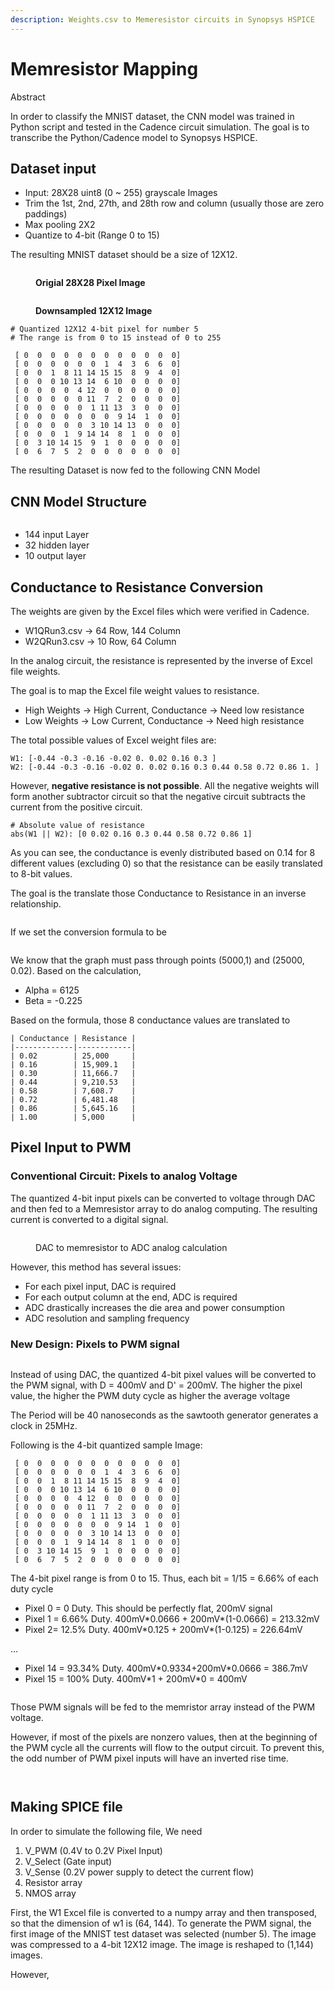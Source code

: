 ```yaml
---
description: Weights.csv to Memeresistor circuits in Synopsys HSPICE
---
```


# Memresistor Mapping

Abstract&#x20;

In order to classify the MNIST dataset, the CNN model was trained in Python script and tested in the Cadence circuit simulation. The goal is to transcribe the Python/Cadence model to Synopsys HSPICE.&#x20;

## Dataset input&#x20;

* Input: 28X28 uint8 (0 \~ 255) grayscale Images&#x20;
* Trim the 1st, 2nd, 27th, and 28th row and column (usually those are zero paddings)
* Max pooling 2X2
* Quantize to 4-bit (Range 0 to 15)&#x20;

The resulting MNIST dataset should be a size of 12X12.

<figure><img src="../.gitbook/assets/Screenshot 2024-04-19 at 2.30.05 PM.png" alt=""><figcaption><p><strong>Origial 28X28 Pixel Image</strong></p></figcaption></figure>

<figure><img src="../.gitbook/assets/Screenshot 2024-04-19 at 2.30.51 PM.png" alt=""><figcaption><p><strong>Downsampled 12X12 Image</strong></p></figcaption></figure>

```
# Quantized 12X12 4-bit pixel for number 5
# The range is from 0 to 15 instead of 0 to 255
 
 [ 0  0  0  0  0  0  0  0  0  0  0  0]
 [ 0  0  0  0  0  0  1  4  3  6  6  0]
 [ 0  0  1  8 11 14 15 15  8  9  4  0]
 [ 0  0  0 10 13 14  6 10  0  0  0  0]
 [ 0  0  0  0  4 12  0  0  0  0  0  0]
 [ 0  0  0  0  0 11  7  2  0  0  0  0]
 [ 0  0  0  0  0  1 11 13  3  0  0  0]
 [ 0  0  0  0  0  0  0  9 14  1  0  0]
 [ 0  0  0  0  0  3 10 14 13  0  0  0]
 [ 0  0  0  1  9 14 14  8  1  0  0  0]
 [ 0  3 10 14 15  9  1  0  0  0  0  0]
 [ 0  6  7  5  2  0  0  0  0  0  0  0]
```

The resulting Dataset is now fed to the following CNN Model&#x20;

## CNN Model Structure&#x20;

<figure><img src="../.gitbook/assets/Untitled presentation (1).jpg" alt=""><figcaption></figcaption></figure>

* 144 input Layer&#x20;
* 32 hidden layer&#x20;
* 10 output layer&#x20;

## Conductance to Resistance Conversion

The weights are given by the Excel files which were verified in Cadence.&#x20;

* W1QRun3.csv -> 64 Row, 144 Column&#x20;
* W2QRun3.csv -> 10 Row, 64 Column&#x20;

In the analog circuit, the resistance is represented by the inverse of Excel file weights.&#x20;

The goal is to map the Excel file weight values to resistance.&#x20;

* High Weights -> High Current, Conductance -> Need low resistance
* Low Weights -> Low Current, Conductance -> Need high resistance

The total possible values of Excel weight files are:&#x20;

```
W1: [-0.44 -0.3 -0.16 -0.02 0. 0.02 0.16 0.3 ]
W2: [-0.44 -0.3 -0.16 -0.02 0. 0.02 0.16 0.3 0.44 0.58 0.72 0.86 1. ]
```

However, **negative resistance is not possible**. All the negative weights will form another subtractor circuit so that the negative circuit subtracts the current from the positive circuit.&#x20;

```
# Absolute value of resistance
abs(W1 || W2): [0 0.02 0.16 0.3 0.44 0.58 0.72 0.86 1]
```

As you can see, the conductance is evenly distributed based on 0.14 for 8 different values (excluding 0) so that the resistance can be easily translated to 8-bit values.&#x20;

The goal is the translate those Conductance to Resistance in an inverse relationship.&#x20;

<figure><img src="../.gitbook/assets/Screenshot 2024-04-19 at 5.54.43 PM.png" alt=""><figcaption></figcaption></figure>

If we set the conversion formula to be&#x20;

<figure><img src="../.gitbook/assets/image (5) (1).png" alt=""><figcaption></figcaption></figure>

We know that the graph must pass through points (5000,1) and (25000, 0.02). Based on the calculation,&#x20;

* Alpha = 6125&#x20;
* Beta = -0.225&#x20;

Based on the formula, those 8 conductance values are translated to&#x20;

```
| Conductance | Resistance |
|-------------|------------|
| 0.02        | 25,000     |
| 0.16        | 15,909.1   |
| 0.30        | 11,666.7   |
| 0.44        | 9,210.53   |
| 0.58        | 7,608.7    |
| 0.72        | 6,481.48   |
| 0.86        | 5,645.16   |
| 1.00        | 5,000      |
```

## Pixel Input to PWM&#x20;

### Conventional Circuit: Pixels to analog Voltage&#x20;

The quantized 4-bit input pixels can be converted to voltage through DAC and then fed to a Memresistor array to do analog computing. The resulting current is converted to a digital signal.&#x20;

<figure><img src="../.gitbook/assets/Untitled Diagram.drawio.png" alt=""><figcaption><p>DAC to memresistor to ADC analog calculation</p></figcaption></figure>

However, this method has several issues:&#x20;

* For each pixel input, DAC is required
* For each output column at the end, ADC is required&#x20;
* ADC drastically increases the die area and power consumption
* ADC resolution and sampling frequency&#x20;

### New Design: Pixels to PWM signal&#x20;

<figure><img src="../.gitbook/assets/PWM_SignalGenerator.drawio.png" alt=""><figcaption></figcaption></figure>

Instead of using DAC, the quantized 4-bit pixel values will be converted to the PWM signal, with D = 400mV and D' = 200mV. The higher the pixel value, the higher the PWM duty cycle as higher the average voltage

The Period will be 40 nanoseconds as the sawtooth generator generates a clock in 25MHz.&#x20;

Following is the 4-bit quantized sample Image:

```
 [ 0  0  0  0  0  0  0  0  0  0  0  0]
 [ 0  0  0  0  0  0  1  4  3  6  6  0]
 [ 0  0  1  8 11 14 15 15  8  9  4  0]
 [ 0  0  0 10 13 14  6 10  0  0  0  0]
 [ 0  0  0  0  4 12  0  0  0  0  0  0]
 [ 0  0  0  0  0 11  7  2  0  0  0  0]
 [ 0  0  0  0  0  1 11 13  3  0  0  0]
 [ 0  0  0  0  0  0  0  9 14  1  0  0]
 [ 0  0  0  0  0  3 10 14 13  0  0  0]
 [ 0  0  0  1  9 14 14  8  1  0  0  0]
 [ 0  3 10 14 15  9  1  0  0  0  0  0]
 [ 0  6  7  5  2  0  0  0  0  0  0  0]
```

The 4-bit pixel range is from 0 to 15. Thus, each bit = 1/15 = 6.66% of each duty cycle&#x20;

* Pixel 0 = 0 Duty. This should be perfectly flat, 200mV signal&#x20;
* Pixel 1 = 6.66% Duty. 400mV\*0.0666 + 200mV\*(1-0.0666) = 213.32mV&#x20;
* Pixel 2= 12.5% Duty. 400mV\*0.125 + 200mV\*(1-0.125) = 226.64mV&#x20;

...

* Pixel 14 = 93.34% Duty. 400mV\*0.9334+200mV\*0.0666 = 386.7mV&#x20;
* Pixel 15 = 100% Duty. 400mV\*1 + 200mV\*0 = 400mV&#x20;

<figure><img src="../.gitbook/assets/Screenshot 2024-04-20 at 2.46.52 PM.png" alt=""><figcaption></figcaption></figure>

Those PWM signals will be fed to the memristor array instead of the PWM voltage.&#x20;

However, if most of the pixels are nonzero values, then at the beginning of the PWM cycle all the currents will flow to the output circuit. To prevent this, the odd number of PWM pixel inputs will have an inverted rise time.&#x20;

<figure><img src="../.gitbook/assets/image (4) (1).png" alt=""><figcaption></figcaption></figure>

<figure><img src="../.gitbook/assets/Memresistor_Array.drawio.png" alt=""><figcaption></figcaption></figure>

## Making SPICE file&#x20;

In order to simulate the following file, We need&#x20;

1. V\_PWM (0.4V to 0.2V Pixel Input)
2. V\_Select (Gate input)
3. V\_Sense (0.2V power supply to detect the current flow)&#x20;
4. Resistor array
5. NMOS array&#x20;

First, the W1 Excel file is converted to a numpy array and then transposed, so that the dimension of w1 is (64, 144).  To generate the PWM signal, the first image of the MNIST test dataset was selected (number 5). The image was compressed to a 4-bit 12X12 image. The image is reshaped to (1,144) images.&#x20;

However,&#x20;




